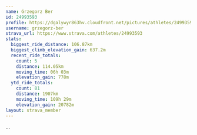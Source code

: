 ```yaml
---
name: Grzegorz Ber
id: 24993593
profile: https://dgalywyr863hv.cloudfront.net/pictures/athletes/24993593/7453165/11/large.jpg
username: grzegorz-ber
strava_url: https://www.strava.com/athletes/24993593
stats:
  biggest_ride_distance: 106.87km
  biggest_climb_elevation_gain: 637.2m
  recent_ride_totals:
    count: 5
    distance: 114.05km
    moving_time: 06h 03m
    elevation_gain: 778m
  ytd_ride_totals:
    count: 81
    distance: 1907km
    moving_time: 109h 29m
    elevation_gain: 20782m
layout: strava_member
--- 
```

...
